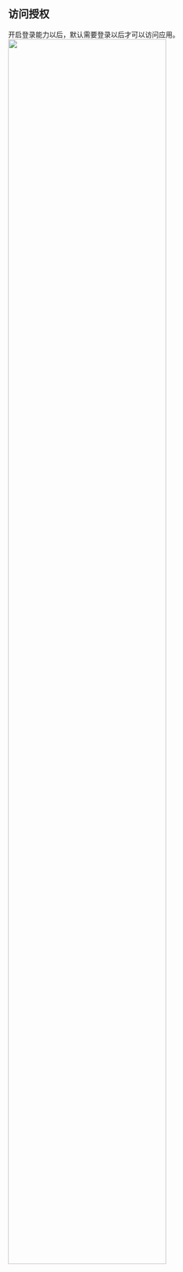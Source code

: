 ## 访问授权
开启登录能力以后，默认需要登录以后才可以访问应用。
<img src = "https://qcloudimg.tencent-cloud.cn/raw/1102e32e9a6579697bae0d071b30539c.png" style="width: 80%">
